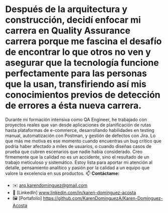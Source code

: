 # Después de la arquitectura y construcción, decidí enfocar mi carrera en Quality Assurance carrera porque me fascina el desafío de encontrar lo que otros no ven y asegurar que la tecnología funcione perfectamente para las personas que la usan, transfiriendo así mis conocimientos previos de detección de errores a ésta nueva carrera.
Durante mi formación intensiva como QA Engineer, he trabajado con proyectos reales que van desde aplicaciones de planificación de rutas hasta plataformas de e-commerce, desarrollando habilidades en testing manual, automatización con Postman, y gestión de defectos con Jira.
Lo que más me motiva es ese momento cuando encuentras un bug crítico que podría haber afectado a miles de usuarios, o cuando diseñas casos de prueba que cubren escenarios que nadie había considerado. Creo firmemente que la calidad no es un accidente, sino el resultado de un trabajo meticuloso y sistemático.
Estoy lista para aportar mi atención al detalle, pensamiento analítico y pasión por la calidad a un equipo que valore la excelencia en sus productos.
📫 **Contáctame:**  
- ✉️ arq.karendominguez@gmail.com  
- 💼 [LinkedIn] www.linkedin.com/in/karen-domínguez-acosta
- 🖼️ [Portafolio] https://github.com/KarenDominguezA/Karen-Dominguez-Acosta 
